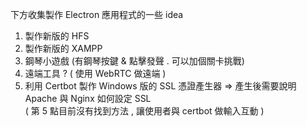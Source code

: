 
下方收集製作 Electron 應用程式的一些 idea

1. 製作新版的 HFS
2. 製作新版的 XAMPP
3. 鋼琴小遊戲 (有鋼琴按鍵 & 點擊發聲 . 可以加個關卡挑戰)
4. 遠端工具 ? ( 使用 WebRTC 做遠端 )
5. 利用 Certbot 製作 Windows 版的 SSL 憑證產生器 => 產生後需要說明 Apache 與 Nginx 如何設定 SSL    
 ( 第 5 點目前沒有找到方法 , 讓使用者與 certbot 做輸入互動 )
